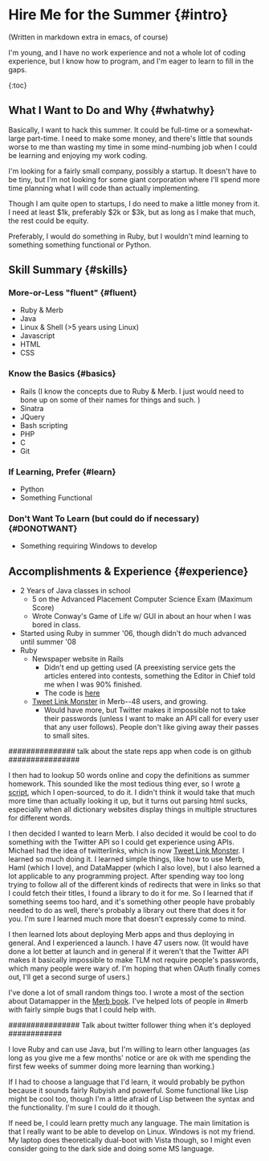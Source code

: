 ---
---
Hire Me for the Summer         {#intro}
======================

(Written in markdown extra in emacs, of course)

I'm young, and I have no work experience and not a whole lot of coding experience, but I know how to program, and I'm eager to learn to fill in the gaps.

{:toc}

What I Want to Do and Why       {#whatwhy}
-------------------------

Basically, I want to hack this summer. It could be full-time or a somewhat-large part-time. I need to make some money, and there's little that sounds worse to me than wasting my time in some mind-numbing job when I could be learning and enjoying my work coding. 

I'm looking for a fairly small company, possibly a startup. It doesn't have to be tiny, but I'm not looking for some giant corporation where I'll spend more time planning what I will code than actually implementing. 

Though I am quite open to startups, I do need to make a little money from it. I need at least $1k, preferably $2k or $3k, but as long as I make that much, the rest could be equity. 

Preferably, I would do something in Ruby, but I wouldn't mind learning to something something functional or Python. 

Skill Summary  {#skills}
-------------

### More-or-Less "fluent" {#fluent}

* Ruby & Merb
* Java
* Linux & Shell (>5 years using Linux)
* Javascript
* HTML
* CSS

### Know the Basics {#basics}

* Rails (I know the concepts due to Ruby & Merb. I just would need to bone up on some of their names for things and such. )
* Sinatra
* JQuery
* Bash scripting
* PHP
* C
* Git

### If Learning, Prefer {#learn}

* Python
* Something Functional

### Don't Want To Learn (but could do if necessary) {#DONOTWANT}

* Something requiring Windows to develop


Accomplishments & Experience {#experience}
----------------------------

* 2 Years of Java classes in school
  * 5 on the Advanced Placement Computer Science Exam (Maximum Score)
  * Wrote Conway's Game of Life w/ GUI in about an hour when I was bored in class. 
* Started using Ruby in summer '06, though didn't do much advanced until summer '08
* Ruby
  * Newspaper website in Rails 
    * Didn't end up getting used (A preexisting service gets the articles entered into contests, something the Editor in Chief told me when I was 90% finished. 
    * The code is [here](https://github.com/jackowayed/bluestreak/tree)
  * [Tweet Link Monster](http://tweetlinkmonster.com/) in Merb--48 users, and growing. 
    * Would have more, but Twitter makes it impossible not to take their passwords (unless I want to make an API call for every user that any user follows). People don't like giving away their passes to small sites. 
  

############### talk about the state reps app when code is on github ################

I then had to lookup 50 words online and copy the definitions as summer homework. This sounded like the most tedious thing ever, so I wrote [a script](https://github.com/jackowayed/lookup/tree), which I open-sourced, to do it. I didn't think it would take that much more time than actually looking it up, but it turns out parsing html sucks, especially when all dictionary websites display things in multiple structures for different words. 

I then decided I wanted to learn Merb. I also decided it would be cool to do something with the Twitter API so I could get experience using APIs. Michael had the idea of twitterlinks, which is now [Tweet Link Monster](http://tweetlinkmonster.com/). I learned so much doing it. I learned simple things, like how to use Merb, Haml (which I love), and DataMapper (which I also love), but I also learned a lot applicable to any programming project. After spending way too long trying to follow all of the different kinds of redirects that were in links so that I could fetch their titles, I found a library to do it for me. So I learned that if something seems too hard, and it's something other people have probably needed to do as well, there's probably a library out there that does it for you. I'm sure I learned much more that doesn't expressly come to mind. 

I then learned lots about deploying Merb apps and thus deploying in general. And I experienced a launch. I have 47 users now. (It would have done a lot better at launch and in general if it weren't that the Twitter API makes it basically impossible to make TLM not require people's passwords, which many people were wary of. I'm hoping that when OAuth finally comes out, I'll get a second surge of users.)

I've done a lot of small random things too. I wrote a most of the section about Datamapper in the [Merb book](https://github.com/jackowayed/lookup/tree). I've helped lots of people in #merb with fairly simple bugs that I could help with. 

################ Talk about twitter follower thing when it's deployed ############

I love Ruby and can use Java, but I'm willing to learn other languages (as long as you give me a few months' notice or are ok with me spending the first few weeks of summer doing more learning than working.) 

If I had to choose a language that I'd learn, it would probably be python because it sounds fairly Rubyish and powerful. Some functional like Lisp might be cool too, though I'm a little afraid of Lisp between the syntax and the functionality. I'm sure I could do it though. 

If need be, I could learn pretty much any language. The main limitation is that I really want to be able to develop on Linux. Windows is not my friend. My laptop does theoretically dual-boot with Vista though, so I might even consider going to the dark side and doing some MS language. 


